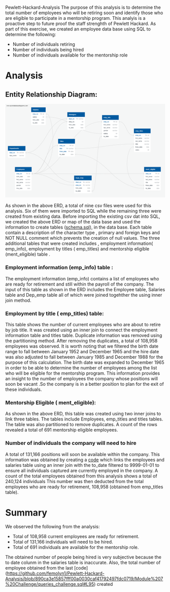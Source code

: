   Pewlett-Hackard-Analysis
The purpose of this analysis is to determine the total number of employees who will be retiring soon and identify those who are eligible to participate in a mentorship program. This analyis is a proactive step to future proof the staff strenghth of Pewlett Hackard. As part of this exercise, we created an employee data base using SQL to determine the following:
*  Number of individuals retiring
*  Number of individuals being hired
* Number of individuals available for the mentorship role

# Analysis

## Entity Relationship Diagram:
![](https://github.com/femolyn1/Pewlett-Hackard-Analysis/blob/master/Module%207%20Challenge/ERD.png)

As shown in the above ERD, a total of nine csv files were used for this analysis. Six of them were imported to SQL  while the remaining three were created from existing data.  Before importing the existing csv dat into SQL,  we created the above ERD or map of the data base and used the information to create tables ([schema.sql](https://github.com/femolyn1/Pewlett-Hackard-Analysis/blob/master/Module%207%20Challenge/schema.sql)), in the data base.  Each table contain a description of the character type , primary and foreign keys and NOT NULL comment which prevents the creation of null values. The three additional tables that were created includes , employment information( emp_info), employment by titles ( emp_titles) and mentorship eligible (ment_eligible) table .
### Employment information (emp_info) table :  
The employment information (emp_info)  contains a list of employees who are ready for retirement and still within the payroll of the company. The input of this table as shown in the ERD includes the Employee table, Salaries table and Dep_emp table all of which were joined togehther the using inner join method.  

### Employment by title ( emp_titles) table:
This table shows the number of current employees who are about to retire by job title. It was created using an inner join to connect the employment information table and titles table. Duplicate information was removed using the partitioning method. After removing the duplicates, a total of 108,958 employees was observed. It is worth noting that we filtered the birth date range to fall between January 1952 and December 1965 and the hire date was also adjusted to fall between January 1985 and December 1988 for the purpose of this calculation. The birth date was expanded to December 1965 in order to be able to determine the number of employees among the list who will be eligible for the mentorship program.  This information provides an insight to the number of employees the company whose positions will soon be vacant .So the company is in a better position to plan for the exit of these individuals. 

### Mentorship Eligible ( ment_eligible):
As shown in the above ERD, this table was created using two inner joins to link three tables. The tables include Employees, emp_titles and titles tables. The table was also partitioned to remove duplicates. A count of the rows revealed a total of 691 mentorship eligible employees. 

### Number of individuals the company will need to hire
A total of 131,166 positions will soon be available within the company. This information was obtained by creating a [code](https://github.com/femolyn1/Pewlett-Hackard-Analysis/blob/890ca3e15857fff00a0030caf41792497fdc0719/Module%207%20Challenge/queries_challenge.sql#L95) which links the employees and salaries table using an inner join with the to_date filtered to 9999-01-01 to ensure all individuals captured are currently employed in the company. A count of the total employees obtained from this analysis shows a total of 240,124 individuals This number was then deducted from the total employees who are ready for retirement, 108,958 (obtained from emp_titles table). 
# Summary
We observed the following from the analysis:
* Total of 108,958 current employees are ready for retirement. 
* Total of 131,166 individuals will need to be hired.
* Total of 691 individuals are available for the mentorship role.

The obtained number of people being hired is very subjective because the to date colunm in the salaries table is inaccurate. Also, the total number of employee obtained from the last [code] (https://github.com/femolyn1/Pewlett-Hackard-Analysis/blob/890ca3e15857fff00a0030caf41792497fdc0719/Module%207%20Challenge/queries_challenge.sql#L95) created 


